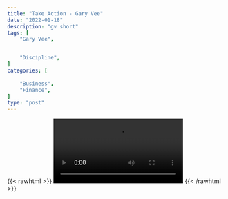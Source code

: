 ```yaml
---
title: "Take Action - Gary Vee"
date: "2022-01-18"
description: "gv short"
tags: [
    "Gary Vee",


    "Discipline",
]
categories: [
    
    "Business",
    "Finance",
]
type: "post"
---
```

{{< rawhtml >}}
    <video width="auto" height="auto" controls>
        <source src="https://clips.dev00ps.com/Gary%20Vee/taking_action_vs_keeping_researching.mp4" type="video/mp4"> 
    </video>
{{< /rawhtml >}}